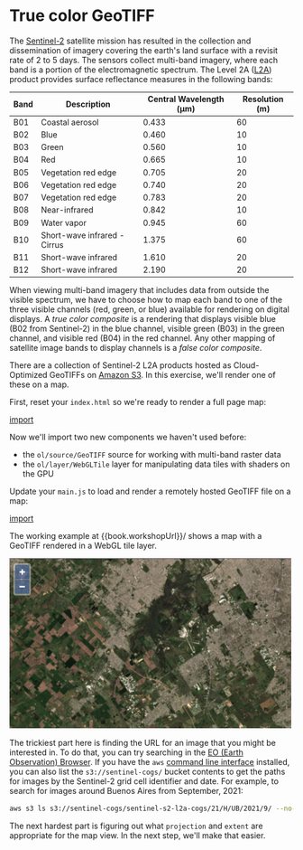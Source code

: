 # True color GeoTIFF

The [Sentinel-2](https://sentinel.esa.int/web/sentinel/missions/sentinel-2) satellite mission has resulted in the collection and dissemination of imagery covering the earth's land surface with a revisit rate of 2 to 5 days.  The sensors collect multi-band imagery, where each band is a portion of the electromagnetic spectrum.  The Level 2A ([L2A](https://sentinels.copernicus.eu/web/sentinel/user-guides/sentinel-2-msi/product-types/level-2a)) product provides surface reflectance measures in the following bands:

| Band | Description                    | Central Wavelength (μm) | Resolution (m) |
|------|--------------------------------|-------------------------|----------------|
| B01  | Coastal aerosol                |                   0.433 |             60 |
| B02  | Blue                           |                   0.460 |             10 |
| B03  | Green                          |                   0.560 |             10 |
| B04  | Red                            |                   0.665 |             10 |
| B05  | Vegetation red edge            |                   0.705 |             20 |
| B06  | Vegetation red edge            |                   0.740 |             20 |
| B07  | Vegetation red edge            |                   0.783 |             20 |
| B08  | Near-infrared                  |                   0.842 |             10 |
| B09  | Water vapor                    |                   0.945 |             60 |
| B10  | Short-wave infrared - Cirrus   |                   1.375 |             60 |
| B11  | Short-wave infrared            |                   1.610 |             20 |
| B12  | Short-wave infrared            |                   2.190 |             20 |

When viewing multi-band imagery that includes data from outside the visible spectrum, we have to choose how to map each band to one of the three visible channels (red, green, or blue) available for rendering on digital displays.  A *true color composite* is a rendering that displays visible blue (B02 from Sentinel-2) in the blue channel, visible green (B03) in the green channel, and visible red (B04) in the red channel.  Any other mapping of satellite image bands to display channels is a *false color composite*.

There are a collection of Sentinel-2 L2A products hosted as Cloud-Optimized GeoTIFFs on [Amazon S3](https://registry.opendata.aws/sentinel-2/).  In this exercise, we'll render one of these on a map.

First, reset your `index.html` so we're ready to render a full page map:

[import](../../../src/en/examples/cog/true-color.html)

Now we'll import two new components we haven't used before:

 * the `ol/source/GeoTIFF` source for working with multi-band raster data
 * the `ol/layer/WebGLTile` layer for manipulating data tiles with shaders on the GPU

Update your `main.js` to load and render a remotely hosted GeoTIFF file on a map:

[import](../../../src/en/examples/cog/true-color.js)

The working example at {{book.workshopUrl}}/ shows a map with a GeoTIFF rendered in a WebGL tile layer.

![A true color rendering of a Setinel-2 GeoTIFF](true-color.png)

The trickiest part here is finding the URL for an image that you might be interested in.  To do that, you can try searching in the [EO (Earth Observation) Browser](https://apps.sentinel-hub.com/eo-browser/).  If you have the `aws` [command line interface](https://aws.amazon.com/cli/) installed, you can also list the `s3://sentinel-cogs/` bucket contents to get the paths for images by the Sentinel-2 grid cell identifier and date.  For example, to search for images around Buenos Aires from September, 2021:

```bash
aws s3 ls s3://sentinel-cogs/sentinel-s2-l2a-cogs/21/H/UB/2021/9/ --no-sign-request
```

The next hardest part is figuring out what `projection` and `extent` are appropriate for the map view.  In the next step, we'll make that easier.
